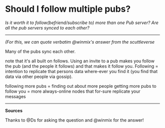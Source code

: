# Should I follow multiple pubs?

*Is it worth it to follow(befriend/subscribe to)  more than one Pub server? Are all the pub servers synced to each other?*

---

*(For this, we can quote verbatim @winmix's answer from the scuttleverse*

Many of the pubs sync each other.

note that it's all built on follows. Using an invite to a pub makes you follow the pub (and the people it follows) and that  makes it follow you. Following = intention to replicate that persons data where-ever you find it (you find that data via other people via gossip).

following more pubs = finding out about more people
getting more pubs to follow you = more always-online nodes that for-sure replicate your messages

---

**Sources**

Thanks to @Ds for asking the question and @winmix for the answer!

